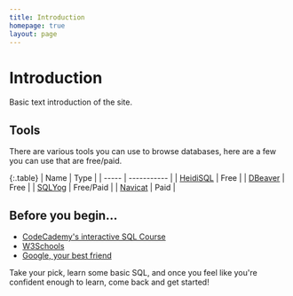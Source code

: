 ```yaml
---
title: Introduction
homepage: true
layout: page
---
```


# Introduction
Basic text introduction of the site.

## Tools
There are various tools you can use to browse databases, here are a few you can use that are free/paid.

{:.table}
| Name | Type |
| ----- | ----------- |
| [HeidiSQL](https://www.heidisql.com/) | Free |
| [DBeaver](https://dbeaver.jkiss.org/) | Free |
| [SQLYog](https://github.com/webyog/sqlyog-community/wiki/Downloads) | Free/Paid |
| [Navicat](https://www.navicat.com/en/) | Paid |

## Before you begin...
* [CodeCademy's interactive SQL Course](https://www.codecademy.com/learn/learn-sql)
* [W3Schools](https://www.w3schools.com/sql/)
* [Google, your best friend](https://google.com)

Take your pick, learn some basic SQL, and once you feel like you're confident enough to learn, come back and get started!